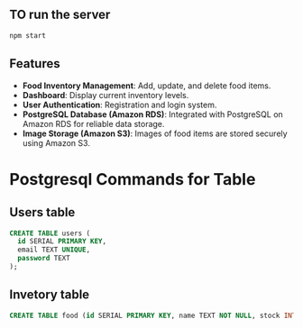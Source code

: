 ## TO run the server

```bash
npm start
```

## Features

- **Food Inventory Management**: Add, update, and delete food items.
- **Dashboard**: Display current inventory levels.
- **User Authentication**: Registration and login system.
- **PostgreSQL Database (Amazon RDS)**: Integrated with PostgreSQL on Amazon RDS for reliable data storage.
- **Image Storage (Amazon S3)**: Images of food items are stored securely using Amazon S3.


# Postgresql Commands for Table

## Users table

```SQL
CREATE TABLE users (
  id SERIAL PRIMARY KEY,
  email TEXT UNIQUE,
  password TEXT
);
```

## Invetory table
```SQL
CREATE TABLE food (id SERIAL PRIMARY KEY, name TEXT NOT NULL, stock INTEGER NOT NULL,price INTEGER NOT NULl, image TEXT NOT NULL, user_email TEXT NOT NULL,FOREIGN KEY (user_email) REFERENCES users(email) );
```
